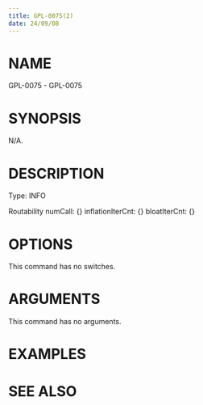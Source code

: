 ```yaml
---
title: GPL-0075(2)
date: 24/09/08
---
```


# NAME

GPL-0075 - GPL-0075

# SYNOPSIS

N/A.

# DESCRIPTION

Type: INFO

Routability numCall: {} inflationIterCnt: {} bloatIterCnt: {}

# OPTIONS

This command has no switches.

# ARGUMENTS

This command has no arguments.

# EXAMPLES

# SEE ALSO
